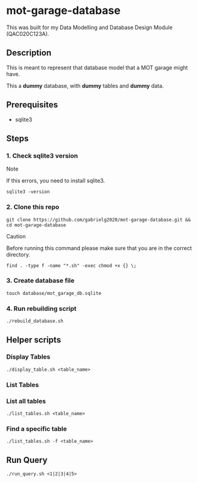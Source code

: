# mot-garage-database

This was built for my Data Modelling and Database Design Module (QAC020C123A).

## Description

This is meant to represent that database model that a MOT garage might have.

This a **dummy** database, with **dummy** tables and **dummy** data.

## Prerequisites

- sqlite3

## Steps

### 1. Check sqlite3 version

> [!NOTE]
> If this errors, you need to install sqlite3.

```shell
sqlite3 -version
```

### 2. Clone this repo

```shell
git clone https://github.com/gabrielg2020/mot-garage-database.git && cd mot-garage-database
```

> [!CAUTION]
> Before running this command please make sure that you are in the correct directory.

```shell
find . -type f -name "*.sh" -exec chmod +x {} \;

```

### 3. Create database file

```shell
touch database/mot_garage_db.sqlite
```

### 4. Run rebuilding script

```shell
./rebuild_database.sh
```

## Helper scripts

### Display Tables
```shell
./display_table.sh <table_name>
```

### List Tables

### List all tables
```shell
./list_tables.sh <table_name>
```

### Find a specific table
```shell
./list_tables.sh -f <table_name>
```

## Run Query

```shell
./run_query.sh <1|2|3|4|5>
```